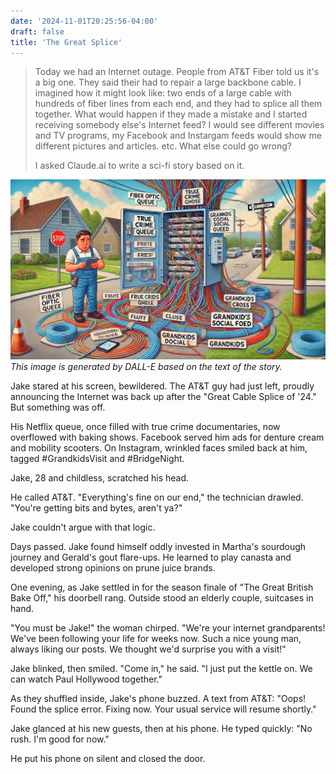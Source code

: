 ```yaml
---
date: '2024-11-01T20:25:56-04:00'
draft: false
title: 'The Great Splice'
---
```


> Today we had an Internet outage. People from AT&T Fiber told us it's a big one. They said their had to repair a large backbone cable. I imagined how it might look like: two ends of a large cable with hundreds of fiber lines from each end, and they had to splice all them together. What would happen if they made a mistake and I started receiving somebody else's Internet feed? I would see different movies and TV programs, my Facebook and Instargam feeds would show me different pictures and articles. etc. What else could go wrong?
>
> I asked Claude.ai to write a sci-fi story based on it.

![The Great Splice](the-great-splice.webp)
_This image is generated by DALL-E based on the text of the story._

Jake stared at his screen, bewildered.
The AT&T guy had just left, proudly announcing the Internet was back up after the "Great Cable Splice of '24."
But something was off.

His Netflix queue, once filled with true crime documentaries, now overflowed with baking shows.
Facebook served him ads for denture cream and mobility scooters.
On Instagram, wrinkled faces smiled back at him, tagged #GrandkidsVisit and #BridgeNight.

Jake, 28 and childless, scratched his head.

He called AT&T.
"Everything's fine on our end," the technician drawled.
"You're getting bits and bytes, aren't ya?"

Jake couldn't argue with that logic.

Days passed.
Jake found himself oddly invested in Martha's sourdough journey and Gerald's gout flare-ups.
He learned to play canasta and developed strong opinions on prune juice brands.

One evening, as Jake settled in for the season finale of "The Great British Bake Off," his doorbell rang.
Outside stood an elderly couple, suitcases in hand.

"You must be Jake!" the woman chirped.
"We're your internet grandparents!
We've been following your life for weeks now.
Such a nice young man, always liking our posts.
We thought we'd surprise you with a visit!"

Jake blinked, then smiled.
"Come in," he said.
"I just put the kettle on. We can watch Paul Hollywood together."

As they shuffled inside, Jake's phone buzzed.
A text from AT&T: "Oops! Found the splice error. Fixing now. Your usual service will resume shortly."

Jake glanced at his new guests, then at his phone.
He typed quickly: "No rush. I'm good for now."

He put his phone on silent and closed the door.
